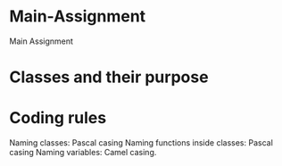 # Main-Assignment
Main Assignment


# Classes and their purpose

# Coding rules

Naming classes: Pascal casing
Naming functions inside classes: Pascal casing
Naming variables: Camel casing.
